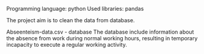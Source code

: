 Programming language: python
Used libraries: pandas 

The project aim is to clean the data from database.

Abseenteism-data.csv - database
The database include information about the absence from work during normal working hours, resulting in temporary incapacity to execute a regular working activity.


